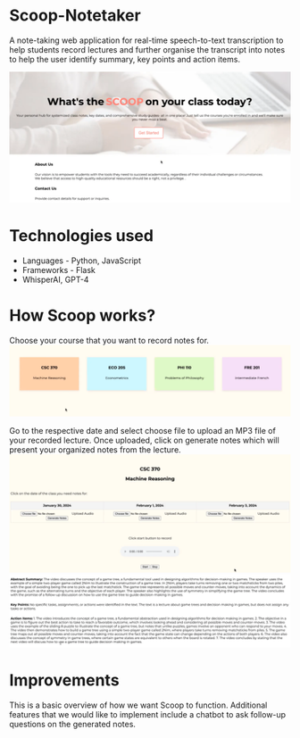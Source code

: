 # Scoop-Notetaker
A note-taking web application for real-time speech-to-text transcription to help students record lectures and further organise the transcript into notes to help the user identify summary, key points and action items. 

![Example screenshot](intro.png)

# Technologies used 
- Languages - Python, JavaScript
- Frameworks - Flask 
- WhisperAI, GPT-4 

# How Scoop works? 
Choose your course that you want to record notes for.
![Example screenshot](courses.png)

Go to the respective date and select choose file to upload an MP3 file of your recorded lecture. Once uploaded, click on generate notes which will present your organized notes from the lecture. 
![Example screenshot](recording.png)
![Example screenshot](output.png)

# Improvements
This is a basic overview of how we want Scoop to function. Additional features that we would like to implement include a chatbot to ask follow-up questions on the generated notes. 


